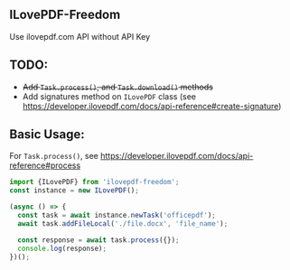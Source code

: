 ## ILovePDF-Freedom

Use ilovepdf.com API without API Key

## TODO:

- ~~Add `Task.process()`, and `Task.download()` methods~~
- Add signatures method on `ILovePDF` class (see https://developer.ilovepdf.com/docs/api-reference#create-signature)

## Basic Usage:

For `Task.process()`, see https://developer.ilovepdf.com/docs/api-reference#process

```ts
import {ILovePDF} from 'ilovepdf-freedom';
const instance = new ILovePDF();

(async () => {
  const task = await instance.newTask('officepdf');
  await task.addFileLocal('./file.docx', 'file_name');

  const response = await task.process({});
  console.log(response);
})();
```
